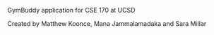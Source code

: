 GymBuddy application for CSE 170 at UCSD

Created by Matthew Koonce, Mana Jammalamadaka and Sara Millar